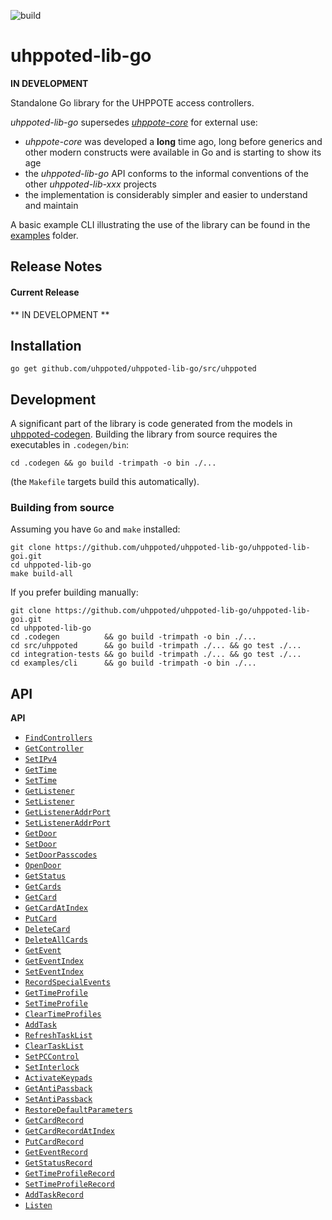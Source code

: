 ![build](https://github.com/uhppoted/uhppoted-lib-go/workflows/build/badge.svg)

# uhppoted-lib-go

**IN DEVELOPMENT**

Standalone Go library for the UHPPOTE access controllers.

_uhppoted-lib-go_ supersedes [_uhppote-core_](https://github.com/uhppoted/uhppote-core) for external use:

- _uhppote-core_ was developed a **long** time ago, long before generics and other modern constructs were available in Go and is 
starting to show its age
- the _uhppoted-lib-go_ API conforms to the informal conventions of the other _uhppoted-lib-xxx_ projects
- the implementation is considerably simpler and easier to understand and maintain

A basic example CLI illustrating the use of the library can be found in the [examples](https://github.com/uhppoted/uhppoted-lib-go/tree/main/examples)
folder.

## Release Notes

#### Current Release

** IN DEVELOPMENT **

## Installation

```
go get github.com/uhppoted/uhppoted-lib-go/src/uhppoted
```

## Development

A significant part of the library is code generated from the models in [uhppoted-codegen](https://github.com/uhppoted/uhppoted-codegen). Building
the library from source requires the executables in `.codegen/bin`:
```
cd .codegen && go build -trimpath -o bin ./...
```

(the `Makefile` targets build this automatically).


### Building from source

Assuming you have `Go` and `make` installed:

```
git clone https://github.com/uhppoted/uhppoted-lib-go/uhppoted-lib-goi.git
cd uhppoted-lib-go
make build-all
```

If you prefer building manually:
```
git clone https://github.com/uhppoted/uhppoted-lib-go/uhppoted-lib-goi.git
cd uhppoted-lib-go
cd .codegen          && go build -trimpath -o bin ./...
cd src/uhppoted      && go build -trimpath ./... && go test ./...
cd integration-tests && go build -trimpath ./... && go test ./...
cd examples/cli      && go build -trimpath -o bin ./...
```

## API

**API**

- [`FindControllers`](API.md#findcontrollers)
- [`GetController`](API.md#getcontroller)
- [`SetIPv4`](API.md#setipv4)
- [`GetTime`](API.md#gettime)
- [`SetTime`](API.md#settime)
- [`GetListener`](API.md#getlistener)
- [`SetListener`](API.md#setlistener)
- [`GetListenerAddrPort`](API.md#getlisteneraddrport)
- [`SetListenerAddrPort`](API.md#setlisteneraddrport)
- [`GetDoor`](API.md#getdoor)
- [`SetDoor`](API.md#setdoor)
- [`SetDoorPasscodes`](API.md#setdoorpasscodes)
- [`OpenDoor`](API.md#opendoor)
- [`GetStatus`](API.md#getstatus)
- [`GetCards`](API.md#getcards)
- [`GetCard`](API.md#getcard)
- [`GetCardAtIndex`](API.md#getcardatindex)
- [`PutCard`](API.md#putcard)
- [`DeleteCard`](API.md#deletecard)
- [`DeleteAllCards`](API.md#deleteallcards)
- [`GetEvent`](API.md#getevent)
- [`GetEventIndex`](API.md#geteventindex)
- [`SetEventIndex`](API.md#seteventindex)
- [`RecordSpecialEvents`](API.md#recordspecialevents)
- [`GetTimeProfile`](API.md#gettimeprofile)
- [`SetTimeProfile`](API.md#settimeprofile)
- [`ClearTimeProfiles`](API.md#cleartimeprofiles)
- [`AddTask`](API.md#addtask)
- [`RefreshTaskList`](API.md#refreshtasklist)
- [`ClearTaskList`](API.md#cleartasklist)
- [`SetPCControl`](API.md#setpccontrol)
- [`SetInterlock`](API.md#setinterlock)
- [`ActivateKeypads`](API.md#activatekeypads)
- [`GetAntiPassback`](API.md#getantipassback)
- [`SetAntiPassback`](API.md#setantipassback)
- [`RestoreDefaultParameters`](API.md#restoredefaultparameters)
- [`GetCardRecord`](API.md#getcardrecord)
- [`GetCardRecordAtIndex`](API.md#getcardrecordatindex)
- [`PutCardRecord`](API.md#putcardrecord)
- [`GetEventRecord`](API.md#geteventrecord)
- [`GetStatusRecord`](API.md#getstatusrecord)
- [`GetTimeProfileRecord`](API.md#gettimeprofilerecord)
- [`SetTimeProfileRecord`](API.md#settimeprofilerecord)
- [`AddTaskRecord`](API.md#addtaskrecord)
- [`Listen`](API.md#listen)
